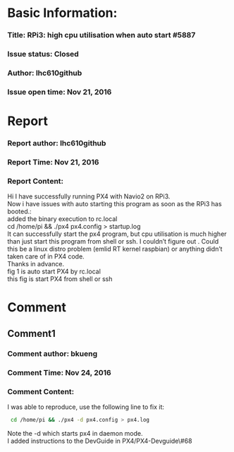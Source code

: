 # Basic Information:
### Title:  RPi3: high cpu utilisation when auto start #5887 
### Issue status: Closed
### Author: lhc610github
### Issue open time: Nov 21, 2016
# Report
### Report author: lhc610github
### Report Time: Nov 21, 2016
### Report Content:   
Hi I have successfully running PX4 with Navio2 on RPi3.    
Now i have issues with auto starting this program as soon as the RPi3 has booted.:    
added the binary execution to rc.local    
cd /home/pi && ./px4 px4.config > startup.log    
It can successfully start the px4 program, but cpu utilisation is much higher than just start this program from shell or ssh. I couldn’t figure out . Could this be a linux distro problem (emlid RT kernel raspbian) or anything didn’t taken care of in PX4 code.    
Thanks in advance.    
fig 1 is auto start PX4 by rc.local    
this fig is start PX4 from shell or ssh  

# Comment
## Comment1
### Comment author: bkueng
### Comment Time: Nov 24, 2016
### Comment Content:   
I was able to reproduce, use the following line to fix it:  
    
```bash     
 cd /home/pi && ./px4 -d px4.config > px4.log        
```  
Note the -d which starts px4 in daemon mode.  
I added instructions to the DevGuide in PX4/PX4-Devguide\\\#68  
